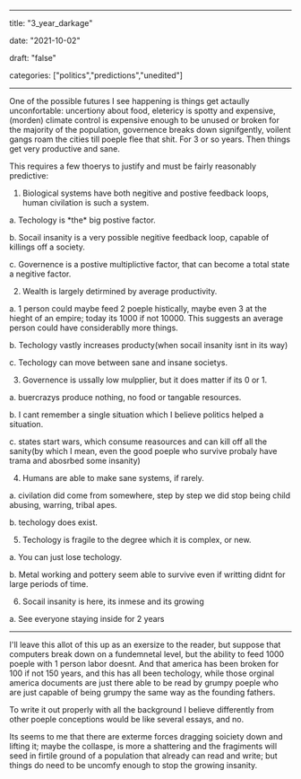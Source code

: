 
---

title: "3\_year\_darkage"

date: "2021-10-02"

draft: "false"

categories: ["politics","predictions","unedited"]

---

One of the possible futures I see happening is things get actaully unconfortable: uncertiony about food, eletericy is spotty and expensive, (morden) climate control is expensive enough to be unused or broken for the majority of the population, governence breaks down signifgently, voilent gangs roam the cities till poeple flee that shit. For 3 or so years. Then things get very productive and sane.

This requires a few thoerys to justify and must be fairly reasonably predictive:

1. Biological systems have both negitive and postive feedback loops, human civilation is such a system.

a. Techology is \*the\* big postive factor.

b. Socail insanity is a very possible negitive feedback loop, capable of killings off a society.

c. Governence is a postive multiplictive factor, that can become a total state a negitive factor.

2. Wealth is largely detirmined by average productivity.

a. 1 person could maybe feed 2 poeple histically, maybe even 3 at the hieght of an empire; today its 1000 if not 10000. This suggests an average person could have considerablly more things.

b. Techology vastly increases producty(when socail insanity isnt in its way)

c. Techology can move between sane and insane societys.

3. Governence is ussally low mulpplier, but it does matter if its 0 or 1. 

a. buercrazys produce nothing, no food or tangable resources.

b. I cant remember a single situation which I believe politics helped a situation.

c. states start wars, which consume reasources and can kill off all the sanity(by which I mean, even the good poeple who survive probaly have trama and abosrbed some insanity)

4. Humans are able to make sane systems, if rarely.

a. civilation did come from somewhere, step by step we did stop being child abusing, warring, tribal apes.

b. techology does exist.

5. Techology is fragile to the degree which it is complex, or new.

a. You can just lose techology.

b. Metal working and pottery seem able to survive even if writting didnt for large periods of time.

6. Socail insanity is here, its inmese and its growing

a. See everyone staying inside for 2 years

---

I'll leave this allot of this up as an exersize to the reader, but suppose that computers break down on a fundemnetal level, but the ability to feed 1000 poeple with 1 person labor doesnt. And that america has been broken for 100 if not 150 years, and this has all been techology, while those orginal america documents are just there able to be read by grumpy poeple who are just capable of being grumpy the same way as the founding fathers.

To write it out properly with all the background I believe differently from other poeple conceptions would be like several essays, and no.

Its seems to me that there are exterme forces dragging soiciety down and lifting it; maybe the collaspe, is more a shattering and the fragiments will seed in firtile ground of a population that already can read and write; but things do need to be uncomfy enough to stop the growing insanity.

